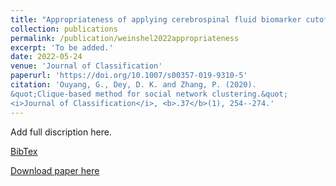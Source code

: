 ```yaml
---
title: "Appropriateness of applying cerebrospinal fluid biomarker cutoffs from Alzheimer’s disease to Parkinson’s disease"
collection: publications
permalink: /publication/weinshel2022appropriateness
excerpt: 'To be added.'
date: 2022-05-24
venue: 'Journal of Classification'
paperurl: 'https://doi.org/10.1007/s00357-019-9310-5'
citation: 'Ouyang, G., Dey, D. K. and Zhang, P. (2020). 
&quot;Clique-based method for social network clustering.&quot; 
<i>Journal of Classification</i>, <b>.37</b>(1), 254--274.'
---
```

Add full discription here.

[BibTex](https://panpan-zhang.com/files/weinshel2022appropriateness.bib)

[Download paper here](https://doi.org/10.3233/JPD-212989)

